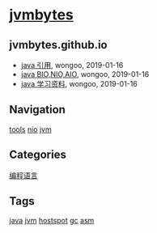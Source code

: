 # [jvmbytes](http://jvmbytes.com)

## jvmbytes.github.io
* [java 引用](/java-reference), wongoo, 2019-01-16
* [java BIO,NIO,AIO](/java-nio), wongoo, 2019-01-16
* [java 学习资料](/java-guide), wongoo, 2019-01-16

## Navigation
[tools](/tools/)
[nio](/nio/)
[jvm](/jvm/)

## Categories

 [编程语言](/category/编程语言)

## Tags

 [java](/tag/java)
 [jvm](/tag/jvm)
 [hostspot](/tag/hostspot)
 [gc](/tag/gc)
 [asm](/tag/asm)
